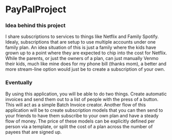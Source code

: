 # PayPalProject

### Idea behind this project
I share subscriptions to services to things like Netflix and Family Spotify. Idealy, subscriptions that are setup to use multiple accounts under one family plan. An idea situation of this is just a family where the kids have grown up to a point where they are expected to chip into the cost for Netflix.
While the parents, or just the owners of a plan, can just manually Venmo their kids, much like mine does for my phone bill (thanks mom), a better and more stream-line option would just be to create a subscription of your own.

### Eventually
By using this application, you will be able to do two things. Create automatic invoices and send them out to a list of people with the press of a button. This will act as a simple Batch Invoice creator. Another flow of this application will be to create subscription models that you can then send to your friends to have them subscribe to your own plan and have a steady flow of money.
The price of these models can be explicitly defined per person via a template, or split the cost of a plan across the number of payees that are signed up.
